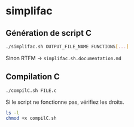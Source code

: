 # simplifac

## Génération de script C
```sh
./simplifac.sh OUTPUT_FILE_NAME FUNCTIONS[...]
```
Sinon RTFM -> ``simplifac.sh.documentation.md``


## Compilation C
```sh
./compilC.sh FILE.c
```

Si le script ne fonctionne pas, vérifiez les droits.
```sh
ls -l
chmod +x compilC.sh
```
